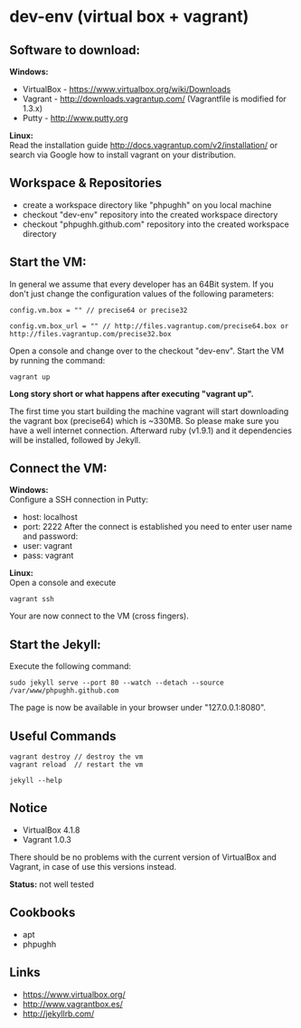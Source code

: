 dev-env (virtual box + vagrant)
==================================================================

Software to download:
------------------------------------------------------------------
**Windows:**
* VirtualBox - https://www.virtualbox.org/wiki/Downloads
* Vagrant - http://downloads.vagrantup.com/ (Vagrantfile is modified for 1.3.x)
* Putty - http://www.putty.org

**Linux:**<br>
Read the installation guide http://docs.vagrantup.com/v2/installation/ or
search via Google how to install vagrant on your distribution.

Workspace & Repositories
------------------------------------------------------------------
* create a workspace directory like "phpughh" on you local machine
* checkout "dev-env" repository into the created workspace directory
* checkout "phpughh.github.com" repository into the created workspace directory

Start the VM:
------------------------------------------------------------------
In general we assume that every developer has an 64Bit system. If you
don't just change the configuration values of the following parameters:
```
config.vm.box = "" // precise64 or precise32
```
```
config.vm.box_url = "" // http://files.vagrantup.com/precise64.box or http://files.vagrantup.com/precise32.box
```
Open a console and change over to the checkout "dev-env".
Start the VM by running the command:
```
vagrant up
```
**Long story short or what happens after executing "vagrant up".**

The first time you start building the machine vagrant will start downloading
the vagrant box (precise64) which is ~330MB. So please make sure you have a
well internet connection. Afterward ruby (v1.9.1) and it dependencies will be
installed, followed by Jekyll.

Connect the VM:
------------------------------------------------------------------
**Windows:**<br/>
Configure a SSH connection in Putty:
* host: localhost
* port: 2222
After the connect is established you need to enter user name and password:
* user: vagrant
* pass: vagrant

**Linux:**<br/>
Open a console and execute
```
vagrant ssh
```
Your are now connect to the VM (cross fingers).

Start the Jekyll:
------------------------------------------------------------------
Execute the following command:
```
sudo jekyll serve --port 80 --watch --detach --source /var/www/phpughh.github.com
```
The page is now be available in your browser under "127.0.0.1:8080".

Useful Commands
------------------------------------------------------------------
```
vagrant destroy // destroy the vm
vagrant reload  // restart the vm
```
```
jekyll --help
```

Notice
------------------------------------------------------------------
* VirtualBox 4.1.8
* Vagrant 1.0.3

There should be no problems with the current version of VirtualBox
and Vagrant, in case of use this versions instead.

**Status:** not well tested

Cookbooks
------------------------------------------------------------------
* apt
* phpughh

Links
------------------------------------------------------------------
* https://www.virtualbox.org/
* http://www.vagrantbox.es/
* http://jekyllrb.com/

